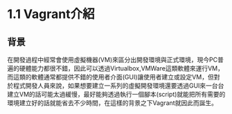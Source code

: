 1.1 Vagrant介紹
=======
背景
----------


在開發過程中經常會使用虛擬機器(VM)來區分出開發環境與正式環境，現今PC普遍的硬體能力都很不錯，因此可以透過Virtualbox,VMWare這類軟體來運行VM，而這類的軟體通常都提供不錯的使用者介面(GUI)讓使用者建立或設定VM，但對於程式開發人員來說，如果想要建立一系列的虛擬開發環境還要透過GUI來一台台建立VM的話可能太過緩慢，最好能夠透過執行一個腳本(script)就能把所有需要的環境建立好的話就能省去不少時間，在這樣的背景之下Vagrant就因此而誕生。
